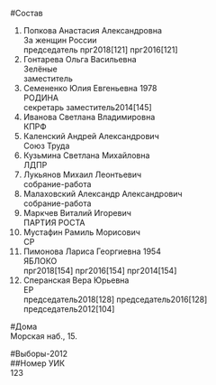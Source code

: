 #Состав  
1. Попкова Анастасия Александровна  
    За женщин России  
    председатель прг2018[121] прг2016[121]  
2. Гонтарева Ольга Васильевна  
    Зелёные  
    заместитель  
3. Семененко Юлия Евгеньевна 1978  
    РОДИНА  
    секретарь заместитель2014[145]  
4. Иванова Светлана Владимировна  
    КПРФ  
5. Каленский Андрей Александрович  
    Союз Труда  
6. Кузьмина Светлана Михайловна  
    ЛДПР  
7. Лукьянов Михаил Леонтьевич  
    собрание-работа  
8. Малаховский Александр Александрович  
    собрание-работа  
9. Маркчев Виталий Игоревич  
    ПАРТИЯ РОСТА  
10. Мустафин Рамиль Морисович  
    СР  
11. Пимонова Лариса Георгиевна 1954  
    ЯБЛОКО  
    прг2018[154] прг2016[154] прг2014[154]  
12. Сперанская Вера Юрьевна  
    ЕР  
    председатель2018[128] председатель2016[128] председатель2012[104]  
  
#Дома  
Морская наб.,   15.  
  
#Выборы-2012  
##Номер УИК  
123  
